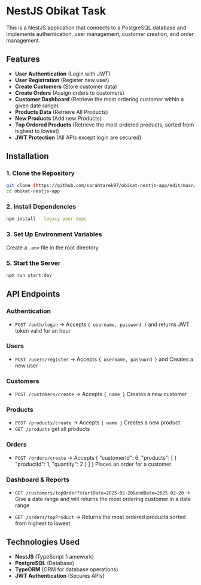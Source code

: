 # NestJS Obikat Task

This is a NestJS application that connects to a PostgreSQL database and implements authentication, user management, customer creation, and order management.

## Features

- **User Authentication** (Login with JWT)
- **User Registration** (Register new user)
- **Create Customers** (Store customer data)
- **Create Orders** (Assign orders to customers)
- **Customer Dashboard** (Retrieve the most ordering customer within a given date range)
- **Products Data** (Retrieve All Products)
- **New Products** (Add new Products)
- **Top Ordered Products** (Retrieve the most ordered products, sorted from highest to lowest)
- **JWT Protection** (All APIs except login are secured)

## Installation

### 1. Clone the Repository

```sh
git clone (https://github.com/sarahtarek97/obikat-nestjs-app/edit/main/README.md)
cd obikat-nestjs-app
```

### 2. Install Dependencies

```sh
npm install --legacy-peer-deps
```

### 3. Set Up Environment Variables

Create a `.env` file in the root directory

### 5. Start the Server

```sh
npm run start:dev
```

## API Endpoints

### **Authentication**

- `POST /auth/login` → Accepts `{ username, password }` and returns JWT token valid for an hour

### **Users**

- `POST /users/register` → Accepts `{ username, password }` and Creates a new user

### **Customers**

- `POST /customers/create` → Accepts `{ name }` Creates a new customer

### **Products**

- `POST /products/create` → Accepts `{ name }` Creates a new product
- `GET /products` get all products

### **Orders**

- `POST /orders/create` → Accepts {
  "customerId": 6,
  "products": [
  {
  "productId": 1,
  "quantity": 2
  }
  ]
  } Places an order for a customer

### **Dashboard & Reports**

- `GET /customers/topOrder?startDate=2025-02-20&endDate=2025-02-20` → Give a date range and will returns the most ordering customer in a date range

- `GET /orders/topProduct` → Returns the most ordered products sorted from highest to lowest.

## Technologies Used

- **NestJS** (TypeScript framework)
- **PostgreSQL** (Database)
- **TypeORM** (ORM for database operations)
- **JWT Authentication** (Secures APIs)

